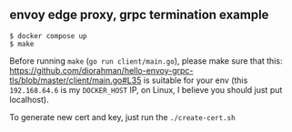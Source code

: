## envoy edge proxy, grpc termination example

```
$ docker compose up
$ make
```

Before running `make` (`go run client/main.go`), please make sure that this: https://github.com/diorahman/hello-envoy-grpc-tls/blob/master/client/main.go#L35 is suitable for your env (this `192.168.64.6` is my `DOCKER_HOST` IP, on Linux, I believe you should just put localhost).

To generate new cert and key, just run the `./create-cert.sh`
